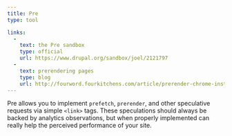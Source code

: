 ```yaml
---
title: Pre
type: tool

links:
  -
    text: the Pre sandbox
    type: official
    url: https://www.drupal.org/sandbox/joel/2121797
  -
    text: prerendering pages
    type: blog
    url: http://fourword.fourkitchens.com/article/prerender-chrome-instant-page-loads
---
```


Pre allows you to implement `prefetch`, `prerender`, and other speculative requests via simple `<link>` tags. These speculations should always be backed by analytics observations, but when properly implemented can really help the perceived performance of your site.

